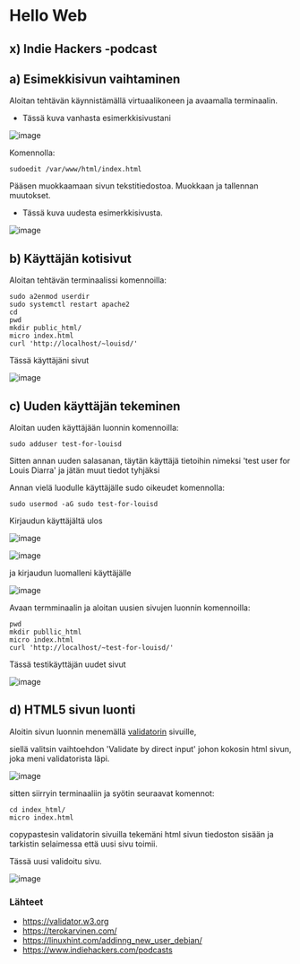 # Hello Web

## x) Indie Hackers -podcast


## a) Esimekkisivun vaihtaminen

Aloitan tehtävän käynnistämällä virtuaalikoneen ja avaamalla terminaalin.

 - Tässä kuva vanhasta esimerkkisivustani

![image](https://user-images.githubusercontent.com/112497215/216020799-68caaa8d-d5cf-4690-b27b-6c010ac5012f.png)

Komennolla:

    sudoedit /var/www/html/index.html
    
Pääsen muokkaamaan sivun tekstitiedostoa. Muokkaan ja tallennan muutokset.

 - Tässä kuva uudesta esimerkkisivusta.

![image](https://user-images.githubusercontent.com/112497215/216021686-24f59393-9565-48ad-9067-78bf34b264e2.png)

## b) Käyttäjän kotisivut

Aloitan tehtävän terminaalissi komennoilla:

    sudo a2enmod userdir
    sudo systemctl restart apache2
    cd
    pwd
    mkdir public_html/
    micro index.html
    curl 'http://localhost/~louisd/'
    
 Tässä käyttäjäni sivut
 
![image](https://user-images.githubusercontent.com/112497215/216024315-2b13140e-d662-4cb4-8429-4387f90b37eb.png)

## c) Uuden käyttäjän tekeminen

Aloitan uuden käyttäjään luonnin komennoilla:

    sudo adduser test-for-louisd
   
Sitten annan uuden salasanan, täytän käyttäjä tietoihin nimeksi 'test user for Louis Diarra' ja jätän muut tiedot tyhjäksi

Annan vielä luodulle käyttäjälle sudo oikeudet komennolla:

    sudo usermod -aG sudo test-for-louisd
    
Kirjaudun käyttäjältä ulos

![image](https://user-images.githubusercontent.com/112497215/216029420-0c62ca30-e8c8-4013-be05-5e11b2fb55f2.png)

![image](https://user-images.githubusercontent.com/112497215/216029551-18a4cc92-d891-4c5d-ac0e-e0426407d0e5.png)

ja kirjaudun luomalleni käyttäjälle

![image](https://user-images.githubusercontent.com/112497215/216029724-b4a1f5f2-f4ee-4ea3-86af-a694a45dee8e.png)

Avaan termminaalin ja aloitan uusien sivujen luonnin komennoilla:

    pwd
    mkdir publlic_html
    micro index.html
    curl 'http://localhost/~test-for-louisd/'
    
Tässä testikäyttäjän uudet sivut

![image](https://user-images.githubusercontent.com/112497215/216032338-da339075-ac50-4362-949a-f9ba5d3c60a9.png)

## d) HTML5 sivun luonti

Aloitin sivun luonnin menemällä [validatorin](https://validator.w3.org) sivuille,

siellä valitsin vaihtoehdon 'Validate by direct input' johon kokosin html sivun, joka meni validatorista läpi.

![image](https://user-images.githubusercontent.com/112497215/216037985-734f5990-3152-49a2-9dfc-eec5cf649a3c.png)

sitten siirryin terminaaliin ja syötin seuraavat komennot:

    cd index_html/
    micro index.html
    
copypastesin validatorin sivuilla tekemäni html sivun tiedoston sisään ja tarkistin selaimessa että uusi sivu toimii.

Tässä uusi validoitu sivu.

![image](https://user-images.githubusercontent.com/112497215/216038527-cda42d5c-ad61-403a-9cde-bec1f6965692.png)



### Lähteet

 - https://validator.w3.org
 - https://terokarvinen.com/
 - https://linuxhint.com/addinng_new_user_debian/
 - https://www.indiehackers.com/podcasts



